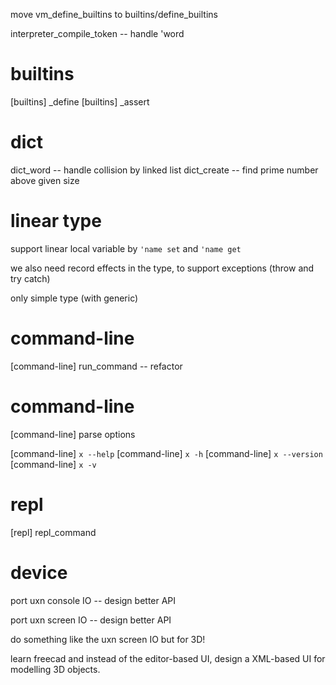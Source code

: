 move vm_define_builtins to builtins/define_builtins

interpreter_compile_token -- handle 'word

# builtins

[builtins] _define
[builtins] _assert

# dict

dict_word -- handle collision by linked list
dict_create -- find prime number above given size

# linear type

support linear local variable by `'name set` and `'name get`

we also need record effects in the type, to support exceptions (throw and try catch)

only simple type (with generic)

# command-line

[command-line] run_command -- refactor

# command-line

[command-line] parse options

[command-line] `x --help`
[command-line] `x -h`
[command-line] `x --version`
[command-line] `x -v`

# repl

[repl] repl_command

# device

port uxn console IO -- design better API

port uxn screen IO -- design better API

do something like the uxn screen IO but for 3D!

learn freecad and instead of the editor-based UI,
design a XML-based UI for modelling 3D objects.
